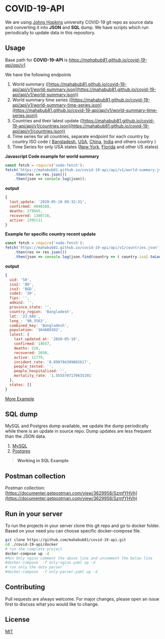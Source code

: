 
# COVID-19-API
We are using [Johns Hopkins](https://github.com/CSSEGISandData/COVID-19) university COVID-19 git repo as source data and converting it into **JSON** and **SQL** dump. We have scripts which run periodically to update data in this repository.  


 ## Usage
Base path for **COVID-19-API** is *https://mahabub81.github.io/covid-19-api/api/v1*.

We have the following endpoints 

 1. World summary ([https://mahabub81.github.io/covid-19-api/api/v1/world-summary.json](https://mahabub81.github.io/covid-19-api/api/v1/world-summary.json))
 2. World summary time series ([https://mahabub81.github.io/covid-19-api/api/v1/world-summary-time-series.json](https://mahabub81.github.io/covid-19-api/api/v1/world-summary-time-series.json))
 3. Countries and their latest update ([https://mahabub81.github.io/covid-19-api/api/v1/countries.json](https://mahabub81.github.io/covid-19-api/api/v1/countries.json))
 4. Time series for all countries,  separate endpoint for each country by country ISO code  ( [Bangladesh](https://mahabub81.github.io/covid-19-api/api/v1/countries/BD.json), [USA](https://mahabub81.github.io/covid-19-api/api/v1/countries/US.json), [China](https://mahabub81.github.io/covid-19-api/api/v1/countries/CN.json), [India](https://mahabub81.github.io/covid-19-api/api/v1/countries/IN.json) and others country )
 6. Time Series for only USA states ([New York,](https://mahabub81.github.io/covid-19-api/api/v1/states/US/new-york.json) [Florida](https://mahabub81.github.io/covid-19-api/api/v1/states/US/florida.json) and other US states) 

**Javascript Code example for world summary**
``` javascript
const fetch = require('node-fetch');  
fetch('https://mahabub81.github.io/covid-19-api/api/v1/world-summary.json')  
    .then(res => res.json())  
    .then(json => console.log(json));
```
**output**
```javascript
{
  last_update: '2020-05-10 09:32:31',
  confirmed: 4040289,
  deaths: 279565,
  recovered: 1380716,
  active: 2395111
}
```
**Example for specific country recent update**
```javascript
const fetch = require('node-fetch');  
fetch('https://mahabub81.github.io/covid-19-api/api/v1/countries.json')  
    .then(res => res.json())  
    .then(json => console.log(json.find(country => ( country.iso2.toLowerCase() == 'bd'))));
```
**output**
```javascript
{
  uid: '50',
  iso2: 'BD',
  iso3: 'BGD',
  code3: '50',
  fips: '',
  admin2: '',
  province_state: '',
  country_region: 'Bangladesh',
  lat: '23.685',
  long_: '90.3563',
  combined_key: 'Bangladesh',
  population: '164689383',
  latest: {
    last_updated_at: '2020-05-10',
    confirmed: 14657,
    deaths: 228,
    recovered: 2650,
    active: 11779,
    incident_rate: '8.899784389865617',
    people_tested: '',
    people_hospitalized: '',
    mortality_rate: '1.5555707170635191'
  },
  states: []
}
```


[More Example](https://github.com/mahabub81/covid-19-api/tree/master/example/nodejs)

## SQL dump
MySQL and Postgres dump available, we update the dump periodically while there is an update in source repo. Dump updates are less frequent than the JSON data. 

 1. [MySQL](https://github.com/mahabub81/covid-19-api/blob/master/covid-19-mysql-dump/covid19_daywise_data.sql) 
 2. [Postgres](https://github.com/mahabub81/covid-19-api/blob/master/covid-19-postgres-dump/covid19_daywise_data.sql)

> **Working in SQL Example**


## Postman collection
Postman collection:  [https://documenter.getpostman.com/view/3629958/SzmfYHVh](https://documenter.getpostman.com/view/3629958/SzmfYHVh)

## Run in your server
To run the projects in your server clone this git repo and go to docker folder. Based on your need you can choose  specific docker-compose file. 

```bash
git clone https://github.com/mahabub81/covid-19-api.git 
cd ./covid-19-api/docker
# run the complete project
docker-compose up -d
#Run Only nginx comment the above line and uncomment the below line
#docker-compose  -f only-nginx.yaml up -d 
# run only the data parser```
#docker-compose  -f only-parser.yaml up -d 
```



## Contributing
Pull requests are always welcome. For major changes, please open an issue first to discuss what you would like to change.



## License
[MIT](https://choosealicense.com/licenses/mit/)
